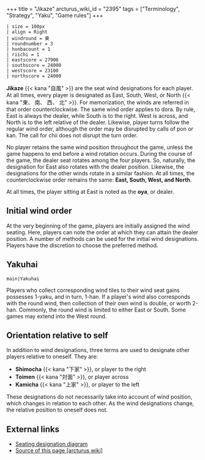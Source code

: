 +++
title = "Jikaze"
arcturus_wiki_id = "2395"
tags = ["Terminology", "Strategy", "Yaku", "Game rules"]
+++

```Jikaze
| size = 100px
| align = Right
| windround = 東
| roundnumber = 3
| honbacount = 1
| riichi = 1
| eastscore = 27900
| southscore = 24000
| westscore = 23100
| northscore = 24000
```

**Jikaze** {{< kana "自風" >}} are the seat wind designations for each player. At all times, every
player is designated as East, South, West, or North {{< kana "東、 南、 西、 北" >}}. For
memorization, the winds are referred in that order counterclockwise. The same wind order applies to
dora. By rule, East is always the dealer, while South is to the right. West is across, and North is
to the left relative of the dealer. Likewise, player turns follow the regular wind order, although
the order may be disrupted by calls of pon or kan. The call for chii does not disrupt the turn
order.

No player retains the same wind position throughout the game, unless the game happens to end before
a wind rotation occurs. During the course of the game, the dealer seat rotates among the four
players. So, naturally, the designation for East also rotates with the dealer position. Likewise,
the designations for the other winds rotate in a similar fashion. At all times, the counterclockwise
order remains the same: **East, South, West, and North**.

At all times, the player sitting at East is noted as the **oya**, or dealer.

## Initial wind order

At the very beginning of the game, players are initially assigned the wind seating. Here, players
can note the order at which they can attain the dealer position. A number of methods can be used for
the initial wind designations. Players have the discretion to choose the preferred method.

## Yakuhai

`main|Yakuhai`

Players who collect corresponding wind tiles to their wind seat gains possesses 1-yaku, and in turn,
1-han. If a player's wind also corresponds with the round wind, then collection of their own wind is
double, or worth 2-han. Commonly, the round wind is limited to either East or South. Some games may
extend into the West round.

## Orientation relative to self

In addition to wind designations, three terms are used to designate other players relative to
oneself. They are:

- **Shimocha** {{< kana "下家" >}}, or player to the right
- **Toimen** {{< kana "対面" >}}, or player across
- **Kamicha** {{< kana "上家" >}}, or player to the left

These designations do not necessarily take into account of wind position, which changes in relation
to each other. As the wind designations change, the relative position to oneself does not.

## External links

- [Seating designation diagram](http://japanesemahjong.com/reachmahjong/setting_up/determine_seating.htm)
- [Source of this page [arcturus wiki]](http://arcturus.su/wiki/Jikaze)
